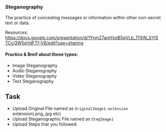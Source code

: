 ### Steganography
The practice of concealing messages or information within other non-secret text or data.

Resources: 
https://docs.google.com/presentation/d/1YnmZ7amYpsB5qVLb_Tf3jN_SYlSTCcj3W5sHdFTf-V8/edit?usp=sharing

#### Practice & Breif about these types: 
- Image Steganography
- Audio Steganography
- Video Steganography
- Text Steganography

## Task
- Upload Original File named as `OriginalImage1.extension` extension(.png,.jpg etc) 
- Upload Steganographic File named as `StegImage1`
- Upload Steps that you followed.